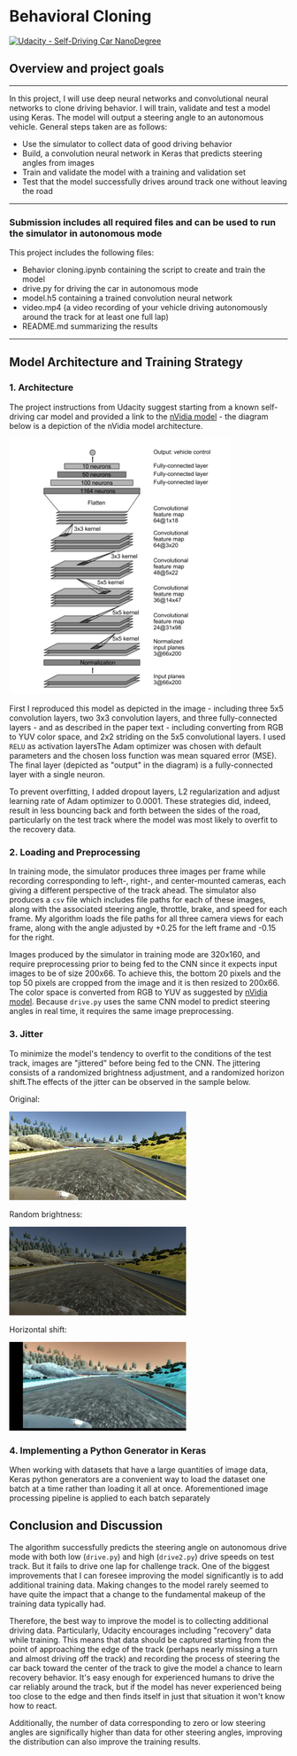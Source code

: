 # Behavioral Cloning 

[![Udacity - Self-Driving Car NanoDegree](https://s3.amazonaws.com/udacity-sdc/github/shield-carnd.svg)](http://www.udacity.com/drive)

## Overview and project goals
---
In this project, I will use deep neural networks and convolutional neural networks to clone driving behavior. I will train, validate and test a model using Keras. The model will output a steering angle to an autonomous vehicle. General steps taken are as follows:

* Use the simulator to collect data of good driving behavior
* Build, a convolution neural network in Keras that predicts steering angles from images
* Train and validate the model with a training and validation set
* Test that the model successfully drives around track one without leaving the road

---
### Submission includes all required files and can be used to run the simulator in autonomous mode

This project includes the following files:
* Behavior cloning.ipynb containing the script to create and train the model
* drive.py for driving the car in autonomous mode
* model.h5 containing a trained convolution neural network 
* video.mp4 (a video recording of your vehicle driving autonomously around the track for at least one full lap)
* README.md summarizing the results

---
## Model Architecture and Training Strategy

### 1. Architecture 

The project instructions from Udacity suggest starting from a known self-driving car model and provided a link to the [nVidia model](https://images.nvidia.com/content/tegra/automotive/images/2016/solutions/pdf/end-to-end-dl-using-px.pdf) - the diagram below is a depiction of the nVidia model architecture.

<img src="./images/nVidia_model.png?raw=true" width="400px">

First I reproduced this model as depicted in the image - including three 5x5 convolution layers, two 3x3 convolution layers, and three fully-connected layers - and as described in the paper text - including converting from RGB to YUV color space, and 2x2 striding on the 5x5 convolutional layers. I used `RELU` as activation layersThe Adam optimizer was chosen with default parameters and the chosen loss function was mean squared error (MSE). The final layer (depicted as "output" in the diagram) is a fully-connected layer with a single neuron. 

To prevent overfitting, I added dropout layers, L2 regularization and adjust learning rate of Adam optimizer to 0.0001. These strategies did, indeed, result in less bouncing back and forth between the sides of the road, particularly on the test track where the model was most likely to overfit to the recovery data.

### 2. Loading and Preprocessing

In training mode, the simulator produces three images per frame while recording corresponding to left-, right-, and center-mounted cameras, each giving a different perspective of the track ahead. The simulator also produces a `csv` file which includes file paths for each of these images, along with the associated steering angle, throttle, brake, and speed for each frame. My algorithm loads the file paths for all three camera views for each frame, along with the angle adjusted by +0.25 for the left frame and -0.15 for the right.

Images produced by the simulator in training mode are 320x160, and require preprocessing prior to being fed to the CNN since it expects input images to be of size 200x66. To achieve this, the bottom 20 pixels and the top 50 pixels are cropped from the image and it is then resized to 200x66. The color space is converted from RGB to YUV as suggested by [nVidia model](https://images.nvidia.com/content/tegra/automotive/images/2016/solutions/pdf/end-to-end-dl-using-px.pdf). Because `drive.py` uses the same CNN model to predict steering angles in real time, it requires the same image preprocessing.

### 3. Jitter

To minimize the model's tendency to overfit to the conditions of the test track, images are "jittered" before being fed to the CNN. The jittering consists of a randomized brightness adjustment, and a randomized horizon shift.The effects of the jitter can be observed in the sample below.

Original: 

<img src="./images/original.png?raw=true">

Random brightness: 

<img src="./images/randomise.png?raw=true">

Horizontal shift:

<img src="./images/jitter.png?raw=true">

### 4. Implementing a Python Generator in Keras

When working with datasets that have a large quantities of image data, Keras python generators are a convenient way to load the dataset one batch at a time rather than loading it all at once. Aforementioned image processing pipeline is applied to each batch separately


## Conclusion and Discussion

The algorithm successfully predicts the steering angle on autonomous drive mode with both low (`drive.py`) and high (`drive2.py`) drive speeds on test track. But it fails to drive one lap for challenge track. One of the biggest improvements that I can foresee improving the model significantly is to add additional training data. Making changes to the model rarely seemed to have quite the impact that a change to the fundamental makeup of the training data typically had. 

Therefore, the best way to improve the model is to collecting additional driving data.  Particularly, Udacity encourages including "recovery" data while training. This means that data should be captured starting from the point of approaching the edge of the track (perhaps nearly missing a turn and almost driving off the track) and recording the process of steering the car back toward the center of the track to give the model a chance to learn recovery behavior. It's easy enough for experienced humans to drive the car reliably around the track, but if the model has never experienced being too close to the edge and then finds itself in just that situation it won't know how to react.

Additionally, the number of data corresponding to zero or low steering angles are significally higher than data for other steering angles, improving the distribution can also improve the training results.  
